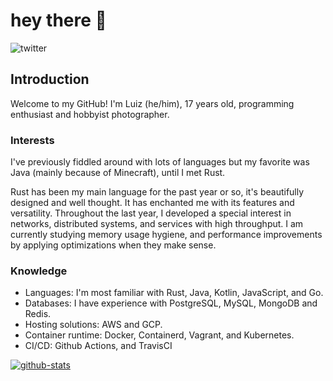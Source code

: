 # hey there 👋
![twitter]

## Introduction

Welcome to my GitHub! I'm Luiz (he/him), 17 years old, programming enthusiast and hobbyist photographer.  

### Interests

I've previously fiddled around with lots of languages but my favorite was Java (mainly because of Minecraft), until I met Rust.

Rust has been my main language for the past year or so, it's beautifully designed and well thought. It has enchanted me with its features and versatility. Throughout the last year, I developed a special interest in networks, distributed systems, and services with high throughput. I am currently studying memory usage hygiene, and performance improvements by applying optimizations when they make sense.

### Knowledge

* Languages: I'm most familiar with Rust, Java, Kotlin, JavaScript, and Go.
* Databases: I have experience with PostgreSQL, MySQL, MongoDB and Redis.
* Hosting solutions: AWS and GCP.
* Container runtime: Docker, Containerd, Vagrant, and Kubernetes.
* CI/CD: Github Actions, and TravisCI

[![github-stats]](https://github.com/SaiintBrisson)

<!--Links-->

[twitter]: https://img.shields.io/twitter/follow/saiintbrisson?color=blue&label=Twitter&style=for-the-badge

[github-stats]: https://github-readme-stats.vercel.app/api?username=SaiintBrisson

[github]: https://github.com/SaiintBrisson
